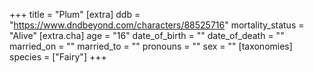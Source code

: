 +++
title = "Plum"
[extra]
ddb = "https://www.dndbeyond.com/characters/88525716"
mortality_status = "Alive"
[extra.cha]
age = "16"
date_of_birth = ""
date_of_death = ""
married_on = ""
married_to = ""
pronouns = ""
sex = ""
[taxonomies]
species = ["Fairy"]
+++

